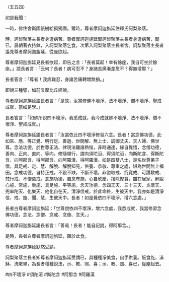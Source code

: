 （五五四）

如是我聞：

一時，佛住舍衛國祇樹給孤獨園。爾時，尊者摩訶迦旃延住釋氏訶梨聚落。

時，訶梨聚落主長者身遭病苦。尊者摩訶迦旃延聞訶梨聚落主長者身遭病苦，聞已，晨朝著衣持鉢，入訶梨聚落乞食，次第入訶梨聚落主長者舍。訶梨聚落主長者遙見尊者摩訶迦旃延，從座欲起。

尊者摩訶迦旃延見長者欲起，即告之言：「長者莫起！幸有餘座，我自可坐於餘座。」語長者言：「云何？長者！病可忍不？身諸苦痛漸差愈不？得無增耶？」

長者答言：「尊者！我病難忍，身諸苦痛轉增無損。」

即說三種譬，如前叉摩比丘經說。

尊者摩訶迦旃延語長者言：「是故，汝當修佛不壞淨、法不壞淨、僧不壞淨、聖戒成就，當如是學。」

長者答言：「如佛所說四不壞淨，我悉成就，我今成就佛不壞淨、法不壞淨、僧不壞淨、聖戒成就。」

尊者摩訶迦旃延語長者言：「汝當依此四不壞淨修習六念。長者！當念佛功德，此如來、應、等正覺、明行足、善逝、世間解、無上士、調御丈夫、天人師、佛世尊。念法功德，於世尊正法、律現法離諸熱惱，非時通達，緣自覺悟，念僧功德，善向、正向、直向、等向，修隨順行，謂向須陀洹、得須陀洹，向斯陀含、得斯陀含，向阿那含、得阿那含，向阿羅漢、得阿羅漢。如是四雙八士，是名世尊弟子僧，具足戒、定、慧、解脫、解脫知見，供養、恭敬、尊重之處，堪為世間無上福田。念戒功德，自持正戒，不毀不缺，不斷不壞，非盜取戒、究竟戒、可讚歎戒、梵行戒、不憎惡戒。念施功德，自念布施，心自欣慶，捨除慳貪，雖在居家，解脫心施、常施、樂施、具足施、平等施。念天功德，念四王天、三十三天、炎摩天、兜率陀天、化樂天、他化自在天，清淨信戒，於此命終，生彼天中。我亦如是清淨信、戒、施、聞、慧，生彼天中。長者！如是覺依四不壞淨，增六念處。」

長者白尊者摩訶迦旃延：「世尊說依四不壞淨，增六念處，我悉成就，我當修習念佛功德，念法、念僧、念戒、念施、念天。」

尊者摩訶迦旃延語長者言：「善哉！長者！能自記說，得阿那含。」

是時，長者白尊者摩訶迦旃延，願於此食。

尊者摩訶迦旃延默然受請。

訶梨聚落主長者知尊者摩訶迦旃延受請已，具種種淨美食，自手供養。飯食訖，澡鉢、洗嗽畢，為長者種種說法，示、教、照、喜；示、教、照、喜已，從座起去。





#四不壞淨
#須陀洹
#斯陀含
#阿那含
#阿羅漢
